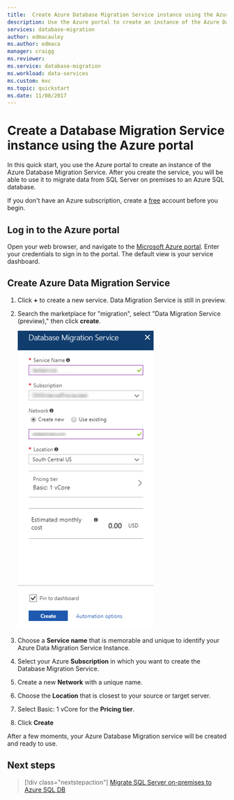 ```yaml
---
title:  Create Azure Database Migration Service instance using the Azure portal | Microsoft Docs
description: Use the Azure portal to create an instance of the Azure Database Migration Service
services: database-migration
author: edmacauley
ms.author: edmaca
manager: craigg
ms.reviewer: 
ms.service: database-migration
ms.workload: data-services
ms.custom: mvc
ms.topic: quickstart
ms.date: 11/08/2017
---
```


# Create a Database Migration Service instance using the Azure portal
In this quick start, you use the Azure portal to create an instance of the Azure Database Migration Service.  After you create the service, you will be able to use it to migrate data from SQL Server on premises to an Azure SQL database.

If you don't have an Azure subscription, create a [free](https://azure.microsoft.com/free/) account before you begin.

## Log in to the Azure portal
Open your web browser, and navigate to the [Microsoft Azure portal](https://portal.azure.com/). Enter your credentials to sign in to the portal. The default view is your service dashboard.

## Create Azure Data Migration Service
1. Click **+** to create a new service.  Data Migration Service is still in preview.  

1. Search the marketplace for "migration", select "Data Migration Service (preview)," then click **create**.

    ![Create migration service](media/quickstart-create-data-migration-service-portal/dms-create-service.png)

1. Choose a **Service name** that is memorable and unique to identify your Azure Data Migration Service Instance.

1. Select your Azure **Subscription** in which you want to create the Database Migration Service.

1. Create a new **Network** with a unique name.

1. Choose the **Location** that is closest to your source or target server.

1. Select Basic: 1 vCore for the **Pricing tier**.

1. Click **Create**

After a few moments, your Azure Database Migration service will be created and ready to use.

## Next steps
> [!div class="nextstepaction"]
> [Migrate SQL Server on-premises to Azure SQL DB](tutorial-sql-server-to-azure-sql.md)